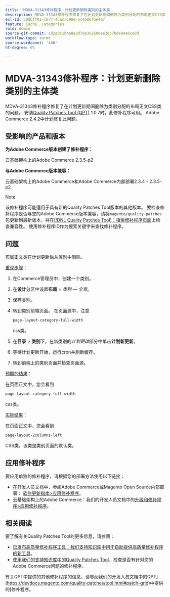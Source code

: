 ```yaml
---
title: 'MDVA-31343修补程序：计划更新删除类别的主体类'
description: MDVA-31343修补程序修复了在计划更新期间删除为类别分配的布局正文CSS类的问题。 安装[Quality Patches Tool (QPT)](/help/announcements/adobe-commerce-announcements/magento-quality-patches-released-new-tool-to-self-serve-quality-patches.md) 1.0.7后，即可使用此修补程序。 Adobe Commerce 2.4.2中计划修复此问题。
exl-id: 50dbff01-cb77-4cac-b90e-5c4b06f5e4e7
feature: Cache, Categories
role: Admin
source-git-commit: 1d2e0c1b4a8e3d79a362500ee3ec7bde84a6ce0d
workflow-type: tm+mt
source-wordcount: '440'
ht-degree: 0%

---
```


# MDVA-31343修补程序：计划更新删除类别的主体类

MDVA-31343修补程序修复了在计划更新期间删除为类别分配的布局正文CSS类的问题。 安装[Quality Patches Tool (QPT)](/help/announcements/adobe-commerce-announcements/magento-quality-patches-released-new-tool-to-self-serve-quality-patches.md) 1.0.7时，此修补程序可用。 Adobe Commerce 2.4.2中计划修复此问题。

## 受影响的产品和版本

**为Adobe Commerce版本创建了修补程序：**

云基础架构上的Adobe Commerce 2.3.5-p2

**与Adobe Commerce版本兼容：**

云基础架构上的Adobe Commerce和Adobe Commerce内部部署2.3.4 - 2.3.5-p2

>[!NOTE]
>
>该修补程序可能适用于具有新的Quality Patches Tool版本的其他版本。 要检查修补程序是否与您的Adobe Commerce版本兼容，请将`magento/quality-patches`包更新到最新版本，并在[[!DNL Quality Patches Tool]：搜索修补程序页面](https://devdocs.magento.com/quality-patches/tool.html#patch-grid)上检查兼容性。 使用修补程序ID作为搜索关键字来查找修补程序。

## 问题

布局正文类在计划更新后从类别中删除。

<u>重现步骤</u>：

1. 在Commerce管理员中，创建一个类别。
1. 在&#x200B;**设计**&#x200B;分区中设置&#x200B;**布局** = *类别 — 全宽*。
1. 保存类别。
1. 转到类别前端页面。 在页面源中，注意

   ```css
   page-layout-category-full-width
   ```

   css类。
1. 在&#x200B;**目录** > **类别**&#x200B;下，在新类别的&#x200B;*计划更改*&#x200B;部分中单击&#x200B;**计划新更新**。
1. 等待计划更新开始，运行cron并刷新缓存。
1. 转到前端上的类别页面并检查页面源。

<u>预期的结果</u>：

在页面正文中，您会看到

```css
page-layout-category-full-width
```

css类。

<u>实际结果</u>：

在页面正文中，您会看到

```css
page-layout-2columns-left
```

CSS类，该类是类别页面的默认类。

## 应用修补程序

要应用单独的修补程序，请根据您的部署方法使用以下链接：

* 在开发人员文档中，参阅Adobe Commerce或Magento Open Source内部部署： [软件更新指南>应用修补程序](https://devdocs.magento.com/guides/v2.4/comp-mgr/patching/mqp.html)。
* 云基础架构上的Adobe Commerce：我们的开发人员文档中的[升级和修补程序>应用修补程序](https://devdocs.magento.com/cloud/project/project-patch.html)。

## 相关阅读

要了解有关Quality Patches Tool的更多信息，请参阅：

* [已发布高质量修补程序工具：我们支持知识库中用于自助提供高质量修补程序的新工具](/help/announcements/adobe-commerce-announcements/magento-quality-patches-released-new-tool-to-self-serve-quality-patches.md)。
* [使用我们的支持知识库中的Quality Patches Tool](/help/support-tools/patches-available-in-qpt-tool/check-patch-for-magento-issue-with-magento-quality-patches.md)，检查是否有针对您的Adobe Commerce问题的修补程序。

有关QPT中提供的其他修补程序的信息，请参阅我们的开发人员文档中的QPT](https://devdocs.magento.com/quality-patches/tool.html#patch-grid)中提供的[修补程序。
